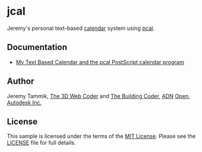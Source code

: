 # jcal

Jeremy's personal text-based [calendar](https://jeremytammik.github.io/jcal2/) system
using [pcal](http://pcal.sourceforge.net).

## Documentation

- [My Text Based Calendar and the pcal PostScript calendar program](http://the3dwebcoder.typepad.com/blog/2015/08/populate-google-calendar-using-google-calendar-api.html#2)


## Author

Jeremy Tammik,
[The 3D Web Coder](http://the3dwebcoder.typepad.com) and
[The Building Coder](http://thebuildingcoder.typepad.com),
[ADN](http://www.autodesk.com/adn)
[Open](http://www.autodesk.com/adnopen),
[Autodesk Inc.](http://www.autodesk.com)


## License

This sample is licensed under the terms of the [MIT License](http://opensource.org/licenses/MIT).
Please see the [LICENSE](LICENSE) file for full details.
